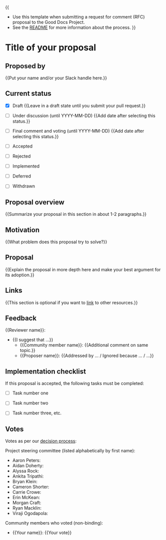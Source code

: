{{
- Use this template when submitting a request for comment (RFC) proposal to the Good Docs Project.
- See the [README](README.md) for more information about the process.
}}

# Title of your proposal

## Proposed by

{{Put your name and/or your Slack handle here.}}

## Current status

- [x] Draft {{Leave in a draft state until you submit your pull request.}}
- [ ] Under discussion (until YYYY-MM-DD) {{Add date after selecting this status.}}
- [ ] Final comment and voting (until YYYY-MM-DD) {{Add date after selecting this status.}}
- [ ] Accepted
- [ ] Rejected
- [ ] Implemented
- [ ] Deferred
- [ ] Withdrawn


## Proposal overview

{{Summarize your proposal in this section in about 1-2 paragraphs.}}


## Motivation

{{What problem does this proposal try to solve?}}


## Proposal

{{Explain the proposal in more depth here and make your best argument for its adoption.}}


## Links

{{This section is optional if you want to [link](https://example.com) to other resources.}}

## Feedback
{{Reviewer name}}:
- {{I suggest that ...}}
    - {{Community member name}}: {{Additional comment on same topic.}}
    - {{Proposer name}}: {{Addressed by ... / Ignored because ... / ...}}


## Implementation checklist

If this proposal is accepted, the following tasks must be completed:

- [ ] Task number one
- [ ] Task number two
- [ ] Task number three, etc.


## Votes

Votes as per our [decision process](https://thegooddocsproject.dev/decisions/):

Project steering committee (listed alphabetically by first name):

- Aaron Peters:
- Aidan Doherty:
- Alyssa Rock:
- Ankita Tripathi:
- Bryan Klein:
- Cameron Shorter:
- Carrie Crowe:
- Erin McKean:
- Morgan Craft:
- Ryan Macklin:
- Viraji Ogodapola:

Community members who voted (non-binding):

- {{Your name}}: {{Your vote}}
